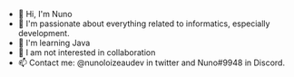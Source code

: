 - 👋 Hi, I'm Nuno
- 👀 I'm passionate about everything related to informatics, especially development.
- 🌱 I'm learning Java
- 💞️ I am not interested in collaboration
- 📫 Contact me: @nunoloizeaudev in twitter and Nuno#9948 in Discord.
